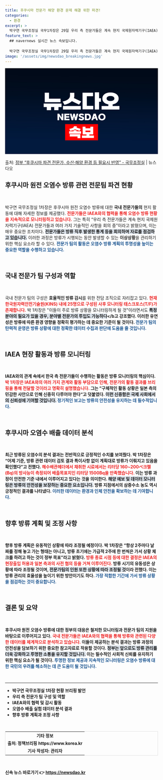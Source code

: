 ```yaml
---
title: 후쿠시마 전문가 해양 환경 문제 해결 위한 파견!
categories:
  - 환경
excerpt: >
  박구연 국무조정실 국무1차장은 29일 우리 측 전문가들은 계속 현지 국제원자력기구(IAEA) 전문가들과 여러…
feature_text: >
  ## navernews 실시간 뉴스 속보입니다.

  박구연 국무조정실 국무1차장은 29일 우리 측 전문가들은 계속 현지 국제원자력기구(IAEA) 전문가들과 여러…
image: '/assets/img/newsdao_breakingnews.jpg'
---
```


![뉴스다오 속보](/assets/img/newsdao_breakingnews.jpg)

<p>출처: <a href="https://newsdao.kr/1732" rel="dofollow">정부 “후쿠시마 파견 전문가, 수산·해양 환경 등 필요시 반영”  - 국무조정실</a> | 뉴스다오</p>

<h2 data-ke-size="size26">후쿠시마 원전 오염수 방류 관련 전문팀 파견 현황</h2>

<p data-ke-size="size16">&nbsp;</p>

박구연 국무조정실 1차장은 후쿠시마 원전 오염수 방류에 대한 **국내 전문가들의** 현지 활동에 대해 자세한 정보를 제공했다. <b><span style="color: #ee2323;">전문가들은 IAEA와의 협력을 통해 오염수 방류 현황을 지속적으로 모니터링하고 있습니다.</span></b> 그는 특히 “우리 측 전문가들은 계속 현지 국제원자력기구(IAEA) 전문가들과 여러 가지 기술적인 사항을 회의 중”이라고 밝혔으며, 이는 매우 중요한 조치이다. <b><span style="background-color: #21538527;">전문가들은 방류 직후 발생한 통계 등을 회의하며 자료를 점검하고 있습니다.</span></b> 이러한 과정은 방류가 시행되는 동안 발생할 수 있는 **이상상황**을 관리하기 위한 핵심 요소라 할 수 있다. <b><span style="color: #1a5490;">전문가 팀의 활동은 오염수 방류 계획의 투명성을 높이는 중요한 역할을 수행하고 있습니다.</span></b>

<p data-ke-size="size16">&nbsp;</p>

<h2 data-ke-size="size26">국내 전문가 팀 구성과 역할</h2>

<p data-ke-size="size16">&nbsp;</p>

국내 전문가 팀의 구성은 **효율적인 방류 감시**를 위한 전담 조직으로 자리잡고 있다. <b><span style="color: #ee2323;">현재 한국원자력안전기술원(KINS) 내에 25명으로 구성된 사후 모니터링 태스크포스(T/F)가 존재합니다.</span></b> 박 1차장은 "이들이 주로 방류 상황을 모니터링하게 될 것"이라면서도 <b><span style="background-color: #21538527;">특정 분야의 필요가 있을 경우, 분야별 전문가의 투입도 가능하다</span></b고 강조했다. 이러한 유연성은 방류에 따른 **환경 영향을 정확히 평가**하는 데 중요한 기준이 될 것이다. <b><span style="color: #1a5490;">전문가 팀의 탄력적 운영은 방류 상황에 대한 정확한 데이터 수집과 판단에 도움을 줄 것입니다.</span></b>

<p data-ke-size="size16">&nbsp;</p>

<h2 data-ke-size="size26">IAEA 현장 활동과 방류 모니터링</h2>

<p data-ke-size="size16">&nbsp;</p>

IAEA와의 관계 속에서 한국 측 전문가들이 수행하는 활동은 <b>방류 모니터링</b>의 핵심이다. <b><span style="color: #ee2323;">박 1차장은 IAEA와의 여러 가지 관계와 활동 부담으로 인해, 전문가의 활동 결과를 브리핑을 통해 전달할 것이라고 명확히 설명했습니다.</span></b> 그는 ”구체적인 활동 상황은 일본 측의 민감한 사안으로 인해 신중히 다루어야 한다“고 덧붙였다. <b><span style="background-color: #21538527;">이런 신중함은 국제 사회에서의 신뢰성에 기여할 것입니다.</span></b> <b><span style="color: #1a5490;">정기적인 보고는 방류의 안전성을 유지하는 데 필수적입니다.</span></b> 

<p data-ke-size="size16">&nbsp;</p>

<h2 data-ke-size="size26">후쿠시마 오염수 배출 데이터 분석</h2>

<p data-ke-size="size16">&nbsp;</p>

최근 방류된 오염수의 분석 결과는 전반적으로 **긍정적인 수치**를 보여줬다. 박 1차장은 “어제 기준, 방류 관련 데이터 검토 결과 특이사항 없이 계획대로 방류가 이뤄지고 있음을 확인했다”고 전했다. <b><span style="color: #ee2323;">해수배관헤더에서 채취한 시료에서는 리터당 160~200ベ크렐(Bq)의 방사능이 측정되어 배출목표치인 리터당 1500Bq을 만족했습니다.</span></b> 이는 방류 과정이 **안전한 기준** 내에서 이루어지고 있다는 것을 의미한다. <b><span style="background-color: #21538527;">해양 예보 및 데이터 모니터링은 방류의 안전성을 보장하는 중요한 요소입니다.</span></b> 방류 지점에서의 삼중수소 농도 역시 긍정적인 결과를 나타냈다. <b><span style="color: #1a5490;">이러한 데이터는 환경과 인체 안전을 확보하는 데 기여합니다.</span></b>

<p data-ke-size="size16">&nbsp;</p>

<h2 data-ke-size="size26">향후 방류 계획 및 조정 사항</h2>

<p data-ke-size="size16">&nbsp;</p>

향후 방류 계획은 **유동적인 상황**에 따라 조정될 예정이다. 박 1차장은 “항상 2주마다 날짜를 정해 놓고 가는 형태는 아니고, 방류 초기에는 가급적 2주에 한 번씩은 가서 상황 체크를 하려고 하는 것이 정부 목표”라고 밝혔다. <b><span style="color: #ee2323;">방류 종료 시점 등에 대한 결정은 IAEA의 현장출입 허용과 일본 측과의 사전 협의 등을 거쳐 이루어진다.</span></b> 방류 시기의 유동성은 상황에 따라 조정될 것이며, <b><span style="background-color: #21538527;">전문가팀의 인원 또한 상황에 따라 조정될 것</span></b>이라 전했다. 이는 방류 관리의 **효율성을 높이기 위한 방안**이기도 하다. <b><span style="color: #1a5490;">가장 적합한 기간에 가서 방류 상황을 점검하는 것이 중요합니다.</span></b>

<p data-ke-size="size16">&nbsp;</p>

<h2 data-ke-size="size26">결론 및 요약</h2>

<p data-ke-size="size16">&nbsp;</p>

후쿠시마 원전 오염수 방류에 대한 정부의 대응은 **철저한 모니터링과 전문가 팀의 지원**을 바탕으로 이루어지고 있다. <b><span style="color: #ee2323;">국내 전문가들은 IAEA와의 협력을 통해 방류와 관련된 다양한 데이터를 체계적으로 분석하고 있습니다.</span></b> 이들이 제공하는 분석 결과는 방류 과정의 안전성을 담보하기 위한 중요한 참고자료로 작용할 것이다. <b><span style="background-color: #21538527;">정부는 앞으로도 방류 관리를 더욱 강화하고 투명한 소통을 유지할 것입니다.</span></b> 이는 필수적인 사회적 신뢰를 유지하기 위한 핵심 요소가 될 것이다. <b><span style="color: #1a5490;">투명한 정보 제공과 지속적인 모니터링은 오염수 방류에 대한 국민의 우려를 해소하는 데 큰 도움이 될 것입니다.</span></b>

<p data-ke-size="size16">&nbsp;</p>

<hr>

<ul>
    <li>박구연 국무조정실 1차장 현황 브리핑 발언</li>
    <li>우리 측 전문가 팀 구성 및 역할</li>
    <li>IAEA와의 협력 및 감시 활동</li>
    <li>오염수 배출 실험 데이터 분석 결과</li>
    <li>향후 방류 계획과 조정 사항</li>
</ul>

<p data-ke-size="size16">&nbsp;</p>

<table style="width: 100%; border: 1px solid #ddd;">
    <tr>
        <td style="text-align: center; height: 17px;"><b>기타 정보</b></td>
    </tr>
    <tr>
        <td style="text-align: center; height: 17px;">출처: 정책브리핑 https://www.korea.kr</td>
    </tr>
    <tr>
        <td style="text-align: center; height: 17px;">기사 작성자: 관리자</td>
    </tr>
</table>

<p data-ke-size="size16">&nbsp;</p> 

신속 뉴스 바로가기 👉 <a href="https://newsdao.kr" rel="dofollow">https://newsdao.kr</a>



